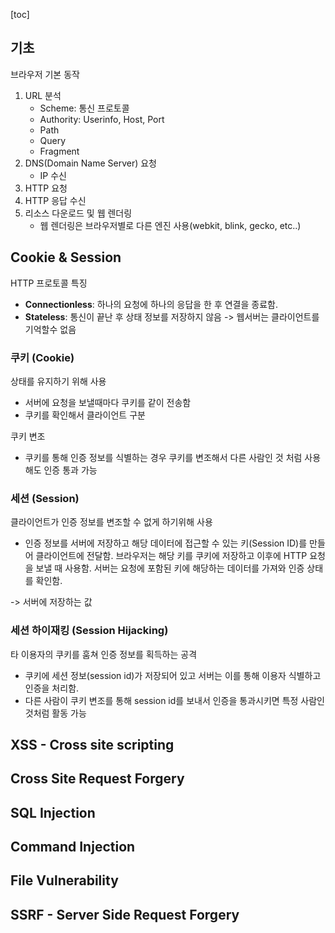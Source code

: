 [toc]

## 기초
브라우저 기본 동작
1. URL 분석
	- Scheme: 통신 프로토콜
	- Authority: Userinfo, Host, Port
	- Path
	- Query
	- Fragment
1. DNS(Domain Name Server) 요청
	- IP 수신
2. HTTP 요청
3. HTTP 응답 수신
4. 리소스 다운로드 및 웹 렌더링
	- 웹 렌더링은 브라우저별로 다른 엔진 사용(webkit, blink, gecko, etc..)


## Cookie & Session

HTTP 프로토콜 특징
- **Connectionless**: 하나의 요청에 하나의 응답을 한 후 연결을 종료함. 
- **Stateless**: 통신이 끝난 후 상태 정보를 저장하지 않음
-> 웹서버는 클라이언트를 기억할수 없음
### 쿠키 (Cookie)  

상태를 유지하기 위해 사용
- 서버에 요청을 보낼때마다 쿠키를 같이 전송함
- 쿠키를 확인해서 클라이언트 구분

쿠키 변조
- 쿠키를 통해 인증 정보를 식별하는 경우 쿠키를 변조해서 다른 사람인 것 처럼 사용해도 인증 통과 가능

### 세션 (Session)  

클라이언트가 인증 정보를 변조할 수 없게 하기위해 사용
- 인증 정보를 서버에 저장하고 해당 데이터에 접근할 수 있는 키(Session ID)를 만들어 클라이언트에 전달함. 브라우저는 해당 키를 쿠키에 저장하고 이후에 HTTP 요청을 보낼 때 사용함. 서버는 요청에 포함된 키에 해당하는 데이터를 가져와 인증 상태를 확인함.

-> 서버에 저장하는 값

### 세션 하이재킹 (Session Hijacking)

타 이용자의 쿠키를 훔쳐 인증 정보를 획득하는 공격
- 쿠키에 세션 정보(session id)가 저장되어 있고 서버는 이를 통해 이용자 식별하고 인증을 처리함.
- 다른 사람이 쿠키 변조를 통해 session id를 보내서 인증을 통과시키면 특정 사람인 것처럼 활동 가능

## XSS - Cross site scripting

## Cross Site Request Forgery

## SQL Injection

## Command Injection

## File Vulnerability

## SSRF - Server Side Request Forgery 

